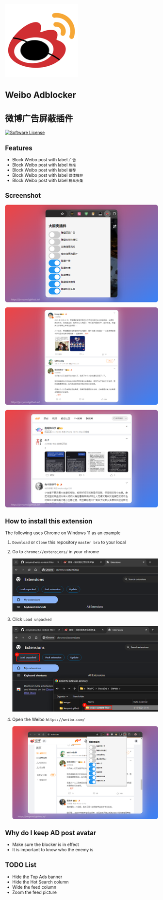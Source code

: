 ![weiboFilter](images/weiboFilter.png)

# Weibo Adblocker

# 微博广告屏蔽插件

[![Software License](https://img.shields.io/badge/license-MIT-brightgreen.svg)](LICENSE)

## Features

+ Block Weibo post with label  `广告` 
+ Block Weibo post with label  `热推` 
+ Block Weibo post with label  `推荐` 
+ Block Weibo post with label  `媒体推荐` 
+ Block Weibo post with label  `粉丝头条` 

## Screenshot

![image-20240613230230021](images/image-20240613230230021.png)

![image-20240613230547034](images/image-20240613230547034.png)

![image-20240613230445996](images/image-20240613230445996.png)

## How to install this extension

The following uses Chrome on Windows 11 as an example

1. `Download` or `Clone` this repository `master bra` to your local

2. Go to `chrome://extensions/` in your chrome

   ![image-20240415011557376](images/image-20240415011557376.png)

3. Click `Load unpacked`

   ![image-20240415011737405](images/image-20240415011737405.png)

4. Open the Weibo `https://weibo.com/`

   ![image-20240613230719545](images/image-20240613230719545.png)

## Why do I keep AD post avatar

+ Make sure the blocker is in effect
+ It is important to know who the enemy is

## TODO List

+ Hide the Top Ads banner
+ Hide the Hot Search column
+ Wide the feed column
+ Zoom the feed picture